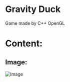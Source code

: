 # Gravity Duck

Game made by C++ OpenGL

Content:
======

Image:
------

![Image](https://lh3.googleusercontent.com/GHZhGiho1tM76SRA1NMiv6PaYWi7sNeT20V-wbPrQPa5NK20x-zn6Sa0BZVKjE35nK7lsPWQHPf9o8jNiVOI3q3XUmYbK5bOzz80RNS52Z-NWFUrALIJpozuPNtbfgxRYnosJ0N7MmTdwbelQ-91kMNegP3SrXVBfW4X-VXfFkcWWPYVXvhbm9jcAeu88JtdPO6ojhvABpQp7PJXUqUTcWnGRt-JWoACWqpcGqVMxrPPmGraoEAaGYK0GActeVn29KvCF8lVHanSvggFK9sZlVz1IyeYQ17HZkJJLmCwmZbefcEaoaIB98773jbTF3-zEfWNUUcaAbE-KWJERM8ZIZpbHwFCwQmLnL7mQTyHNiZxyRWPL9XU4pmwfi-x0XWiOMgdZtzfmIfvqrKr3wvRZgQPHe5IkZ-8EjwN6M_eujILu9Dg3KwUvbzpmmAClXw1CVQ1RmfWjGm3XzEqirpHIR47w_ijqM6HyEViT4JF-FcwKwnR6HPWVfG-z1bNQa4hHxKYfu4uzYLEdJ5O0sL2opbF87NAR6W7vqFK-bo8giNjFKNh3QpIY0yC26Fo9WkEhJ_89IgJ2aZgbC_w4s4uLdppv1fP_RGGoVpCjtUZlje0IZe_C34bHqor_bPNwbMGJT-C7qfUjo44gtYKjBoMUofoehyEB7Ytg27sddQwt3Xbyn0a-bLJSmPeN1TJmbpxLPXwQHbezQ6DTl3LK6XYGmqXuf5tFH4vZjBfP01mYdkXi7k=w640-h480-no)
